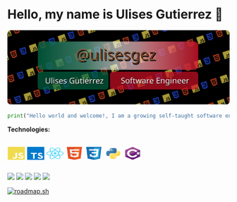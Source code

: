 # Hello, my name is Ulises Gutierrez 👋
<img src="https://raw.githubusercontent.com/ulisesgez/icons/7861ac417a01d262c6fbf933aa5583103f2e6370/main.svg">

```python
print("Hello world and welcome!, I am a growing self-taught software engineer.")
```

**Technologies:**

<div style="display: inline_block"><br>
  <img align="center" alt="Ulises-Js" height="30" width="40" src="https://raw.githubusercontent.com/devicons/devicon/master/icons/javascript/javascript-plain.svg">
  <img align="center" alt="Ulises-Ts" height="30" width="40" src="https://raw.githubusercontent.com/devicons/devicon/master/icons/typescript/typescript-plain.svg">
  <img align="center" alt="Ulises-React" height="30" width="40" src="https://raw.githubusercontent.com/devicons/devicon/master/icons/react/react-original.svg">
  <img align="center" alt="Ulises-HTML" height="30" width="40" src="https://raw.githubusercontent.com/devicons/devicon/master/icons/html5/html5-original.svg">
  <img align="center" alt="Ulises-CSS" height="30" width="40" src="https://raw.githubusercontent.com/devicons/devicon/master/icons/css3/css3-original.svg">
  <img align="center" alt="Ulises-Python" height="30" width="40" src="https://raw.githubusercontent.com/devicons/devicon/master/icons/python/python-original.svg">
  <img align="center" alt="Ulises-Csharp" height="30" width="40" src="https://raw.githubusercontent.com/devicons/devicon/master/icons/csharp/csharp-original.svg">
</div>
  
  ##
 
<div>
  <a href="https://ulisesgez.github.io/" target="_blank"><img src="https://img.shields.io/badge/Website-black?style=for-the-badge&logo=github&logoColor=white"></a>
  <a href="https://ulisesgez.super.site/" target="_blank"><img src="https://img.shields.io/badge/Blog-252525?style=for-the-badge&logo=notion&logoColor=white"></a>
  <a href="https://www.instagram.com/ulisesgez/" target="_blank"><img src="https://img.shields.io/badge/-Instagram-%23E4405F?style=for-the-badge&logo=instagram&logoColor=white"></a>
  <a href="https://www.linkedin.com/in/ulisesgez/" target="_blank"><img src="https://img.shields.io/badge/-LinkedIn-%230077B5?style=for-the-badge&logo=linkedin&logoColor=white"></a>
  <a href = "mailto:gu362937@uaeh.edu.mx" target="_blank"><img src="https://img.shields.io/badge/-Gmail-bb001b?style=for-the-badge&logo=gmail&logoColor=white"></a>
</div>


[![roadmap.sh](https://api.roadmap.sh/v1-badge/tall/648b458035999ac82375b18a?variant=dark&roadmaps=ux-design%2Cbackend%2Cfrontend%2Cfull-stack)](https://roadmap.sh)